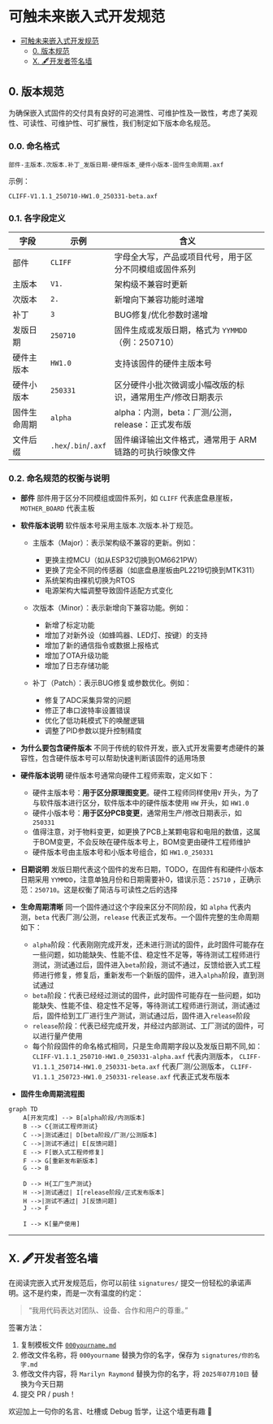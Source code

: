 # 可触未来嵌入式开发规范

- [可触未来嵌入式开发规范](#可触未来嵌入式开发规范)
  - [0. 版本规范](#0-版本规范)
  - [X. 🖋️开发者签名墙](#x-️开发者签名墙)

## 0. 版本规范

为确保嵌入式固件的交付具有良好的可追溯性、可维护性及一致性，考虑了美观性、可读性、可维护性、可扩展性，我们制定如下版本命名规范。

### 0.0. 命名格式

```plaintext
部件-主版本.次版本.补丁_发版日期-硬件版本_硬件小版本-固件生命周期.axf
```

示例：

```plaintext
CLIFF-V1.1.1_250710-HW1.0_250331-beta.axf
```


### 0.1. 各字段定义

| 字段         | 示例                 | 含义                                                                |
| ------------ | -------------------- | ------------------------------------------------------------------- |
| 部件         | `CLIFF`              | 字母全大写，产品或项目代号，用于区分不同模组或固件系列              |
| 主版本       | `V1.`                | 架构级不兼容时更新                                                  |
| 次版本       | `2.`                 | 新增向下兼容功能时递增                                              |
| 补丁         | `3`                  | BUG修复/优化参数时递增                                              |
| 发版日期     | `250710`             | 固件生成或发版日期，格式为 `YYMMDD`（例：250710）                   |
| 硬件主版本   | `HW1.0`              | 支持该固件的硬件主版本号                                            |
| 硬件小版本   | `250331`             | 区分硬件小批次微调或小幅改版的标识，通常用生产/修改日期表示         |
| 固件生命周期 | `alpha`              | alpha：内测，beta：厂测/公测，release：正式发布版 |
| 文件后缀     | `.hex`/`.bin`/`.axf` | 固件编译输出文件格式，通常用于 ARM 链路的可执行映像文件             |


### 0.2. 命名规范的权衡与说明

- **部件**
  部件用于区分不同模组或固件系列，如 `CLIFF` 代表底盘悬崖板，`MOTHER_BOARD` 代表主板

- **软件版本说明**
  软件版本号采用主版本.次版本.补丁规范。

  - 主版本（Major）：表示架构级不兼容的更新。例如：
    - 更换主控MCU（如从ESP32切换到OM6621PW）
    - 更换了完全不同的传感器（如底盘悬崖板由PL2219切换到MTK311）
    - 系统架构由裸机切换为RTOS
    - 电源架构大幅调整导致固件适配方式变化

  - 次版本（Minor）：表示新增向下兼容功能。例如：
    - 新增了标定功能
    - 增加了对新外设（如蜂鸣器、LED灯、按键）的支持
    - 增加了新的通信指令或数据上报格式
    - 增加了OTA升级功能
    - 增加了日志存储功能

  - 补丁（Patch）：表示BUG修复或参数优化。例如：
    - 修复了ADC采集异常的问题
    - 修正了串口波特率设置错误
    - 优化了低功耗模式下的唤醒逻辑
    - 调整了PID参数以提升控制精度


- **为什么要包含硬件版本**
  不同于传统的软件开发，嵌入式开发需要考虑硬件的兼容性，包含硬件版本号可以帮助快速判断该固件的适用场景

- **硬件版本说明**
  硬件版本号通常向硬件工程师索取，定义如下：
  - 硬件主版本号：**用于区分原理图变更**。硬件工程师同样使用`V` 开头，为了与软件版本进行区分，软件版本中的硬件版本使用 `HW` 开头，如 `HW1.0`
  - 硬件小版本号：**用于区分PCB变更**，通常用生产/修改日期表示，如 `250331`
  - 值得注意，对于物料变更，如更换了PCB上某颗电容和电阻的数值，这属于BOM变更，不会反映在硬件版本号上，BOM变更由硬件工程师维护
  - 硬件版本号由主版本号和小版本号组合，如 `HW1.0_250331`

- **日期说明**
  发版日期代表这个固件的发布日期，TODO，在固件有和硬件小版本日期采用 `YYMMDD`，注意单独月份和日期需要补0，错误示范：`25710` ，正确示范：`250710`。这是权衡了简洁与可读性之后的选择

- **生命周期清晰**
  同一个固件通过这个字段来区分不同阶段，如 `alpha` 代表内测，`beta` 代表厂测/公测，`release` 代表正式发布。一个固件完整的生命周期如下：
  - `alpha`阶段：代表刚刚完成开发，还未进行测试的固件，此时固件可能存在一些问题，如功能缺失、性能不佳、稳定性不足等，等待测试工程师进行测试，测试通过后，固件进入`beta`阶段，测试不通过，反馈给嵌入式工程师进行修复，修复后，重新发布一个新版的固件，进入`alpha`阶段，直到测试通过
  - `beta`阶段：代表已经经过测试的固件，此时固件可能存在一些问题，如功能缺失、性能不佳、稳定性不足等，等待测试工程师进行测试，测试通过后，固件给到工厂进行生产测试，测试通过后，固件进入`release`阶段
  - `release`阶段：代表已经完成开发，并经过内部测试、工厂测试的固件，可以进行量产使用
  - 每个阶段固件的命名格式相同，只是生命周期字段以及发版日期不同,如： 
  `CLIFF-V1.1.1_250710-HW1.0_250331-alpha.axf` 代表内测版本，
  `CLIFF-V1.1.1_250714-HW1.0_250331-beta.axf` 代表厂测/公测版本，
  `CLIFF-V1.1.1_250723-HW1.0_250331-release.axf` 代表正式发布版本

- **固件生命周期流程图**

```mermaid
graph TD
    A[开发完成] --> B[alpha阶段/内测版本]
    B --> C{测试工程师测试}
    C -->|测试通过| D[beta阶段/厂测/公测版本]
    C -->|测试不通过| E[反馈问题]
    E --> F[嵌入式工程师修复]
    F --> G[重新发布新版本]
    G --> B
    
    D --> H{工厂生产测试}
    H -->|测试通过| I[release阶段/正式发布版本]
    H -->|测试不通过| J[反馈问题]
    J --> F
    
    I --> K[量产使用]
```

---


## X. 🖋️开发者签名墙

在阅读完嵌入式开发规范后，你可以前往 `signatures/` 提交一份轻松的承诺声明。这不是约束，而是一次有温度的约定：

> “我用代码表达对团队、设备、合作和用户的尊重。”

签署方法：
1. 复制模板文件 [`000yourname.md`](./signatures/000yourname.md)
2. 修改文件名称，将 `000yourname` 替换为你的名字，保存为 `signatures/你的名字.md`
3. 修改文件内容，将 `Marilyn Raymond` 替换为你的名字，将 `2025年07月10日` 替换为今天日期
4. 提交 PR / push！

欢迎加上一句你的名言、吐槽或 Debug 哲学，让这个墙更有趣 🙌
